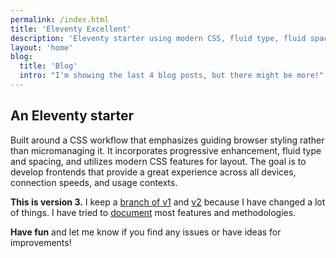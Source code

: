 ```yaml
---
permalink: /index.html
title: 'Eleventy Excellent'
description: 'Eleventy starter using modern CSS, fluid type, fluid spacing, flexible layout and progressive enhancement.'
layout: 'home'
blog:
  title: 'Blog'
  intro: "I'm showing the last 4 blog posts, but there might be more!"
---
```


## An Eleventy starter

Built around a CSS workflow that emphasizes guiding browser styling rather than micromanaging it. It incorporates progressive enhancement, fluid type and spacing, and utilizes modern CSS features for layout. The goal is to develop frontends that provide a great experience across all devices, connection speeds, and usage contexts.

**This is version 3.**
I keep a [branch of v1](https://github.com/madrilene/eleventy-excellent/tree/v1) and [v2](https://github.com/madrilene/eleventy-excellent/tree/v2) because I have changed a lot of things.
I have tried to [document](/get-started/#docs-lol) most features and methodologies.

**Have fun** and let me know if you find any issues or have ideas for improvements!

